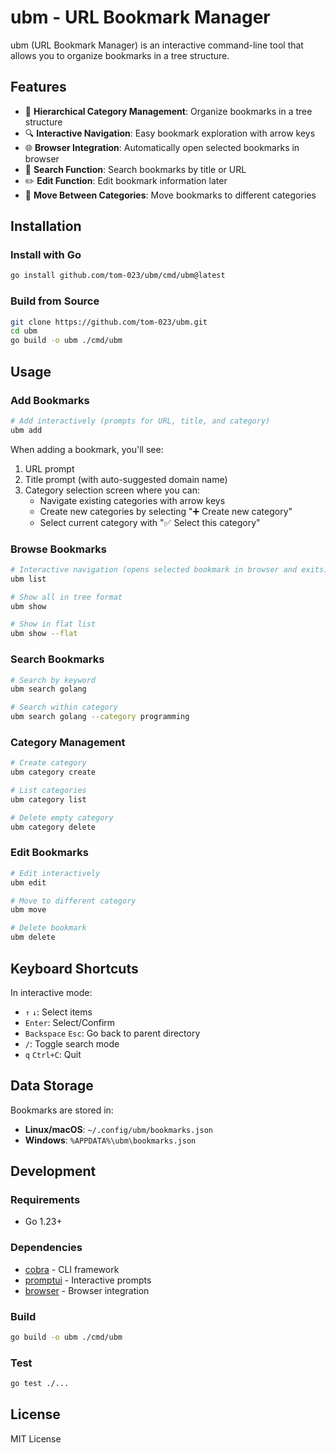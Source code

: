 # ubm - URL Bookmark Manager

ubm (URL Bookmark Manager) is an interactive command-line tool that allows you to organize bookmarks in a tree structure.

## Features

- 📁 **Hierarchical Category Management**: Organize bookmarks in a tree structure
- 🔍 **Interactive Navigation**: Easy bookmark exploration with arrow keys
- 🌐 **Browser Integration**: Automatically open selected bookmarks in browser
- 🔎 **Search Function**: Search bookmarks by title or URL
- ✏️ **Edit Function**: Edit bookmark information later
- 📂 **Move Between Categories**: Move bookmarks to different categories

## Installation

### Install with Go

```bash
go install github.com/tom-023/ubm/cmd/ubm@latest
```

### Build from Source

```bash
git clone https://github.com/tom-023/ubm.git
cd ubm
go build -o ubm ./cmd/ubm
```

## Usage

### Add Bookmarks

```bash
# Add interactively (prompts for URL, title, and category)
ubm add
```

When adding a bookmark, you'll see:
1. URL prompt
2. Title prompt (with auto-suggested domain name)
3. Category selection screen where you can:
   - Navigate existing categories with arrow keys
   - Create new categories by selecting "➕ Create new category"
   - Select current category with "✅ Select this category"

### Browse Bookmarks

```bash
# Interactive navigation (opens selected bookmark in browser and exits)
ubm list

# Show all in tree format
ubm show

# Show in flat list
ubm show --flat
```

### Search Bookmarks

```bash
# Search by keyword
ubm search golang

# Search within category
ubm search golang --category programming
```

### Category Management

```bash
# Create category
ubm category create

# List categories
ubm category list

# Delete empty category
ubm category delete
```

### Edit Bookmarks

```bash
# Edit interactively
ubm edit

# Move to different category
ubm move

# Delete bookmark
ubm delete
```

## Keyboard Shortcuts

In interactive mode:

- `↑` `↓`: Select items
- `Enter`: Select/Confirm
- `Backspace` `Esc`: Go back to parent directory
- `/`: Toggle search mode
- `q` `Ctrl+C`: Quit

## Data Storage

Bookmarks are stored in:

- **Linux/macOS**: `~/.config/ubm/bookmarks.json`
- **Windows**: `%APPDATA%\ubm\bookmarks.json`

## Development

### Requirements

- Go 1.23+

### Dependencies

- [cobra](https://github.com/spf13/cobra) - CLI framework
- [promptui](https://github.com/manifoldco/promptui) - Interactive prompts
- [browser](https://github.com/pkg/browser) - Browser integration

### Build

```bash
go build -o ubm ./cmd/ubm
```

### Test

```bash
go test ./...
```

## License

MIT License